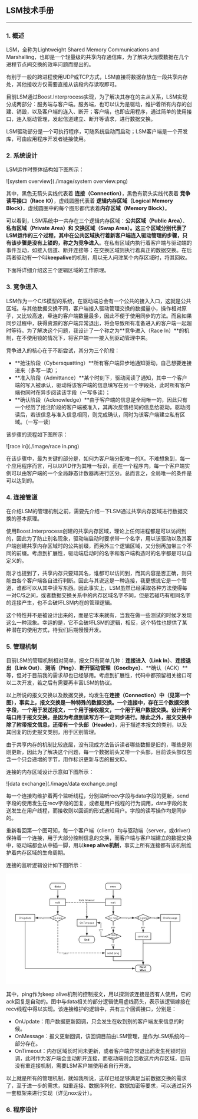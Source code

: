 ## LSM技术手册

---

### 1. 概述

LSM，全称为Lightweight Shared Memory Communications and Marshalling，也即是一个轻量级的共享内存通信库，为了解决大规模数据在几个进程节点间交换的效率问题而提出的。

有别于一般的跨进程使用UDP或TCP方式，LSM直接将数据存放在一段共享内存处，其他接收方仅需要直接从该段内存读取即可。

目前LSM通过Boost.Interprocess实现，为了解决其存在的主从关系，LSM实现分成两部分：服务端与客户端。服务端，也可以认为是驱动，维护着所有内存的创建、销毁，以及客户端的连入、断开；客户端，也即应用程序，通过简单的使用接口，连入驱动管理，发起信道建立、断开等请求，进行数据交换。

LSM驱动部分是一个可执行程序，可随系统启动而启动；LSM客户端是一个开发库，可由应用程序开发者链接使用。



### 2. 系统设计

LSM运作时整体结构如下图所示：

![system overview](./image/system overview.png)

其中，黑色无箭头实线代表着 **连接（Connection）**，黑色有箭头实线代表着 **竞争读写接口（Race IO）**，虚线圆圈代表着 **逻辑内存区域（Logical Memory Block）**，虚线圆圈中的每个图形都代表着**内存区域（Memory Block）**。

可以看到，LSM系统中一共存在三个逻辑内存区域：**公共区域（Public Area）**、**私有区域（Private Area）**和 **交换区域（Swap Area）**。这三个区域分别代表了LSM运作的三个过程，其中在公共区域执行着新客户端连入驱动管理的步骤，只有该步骤是没有上锁的，称之为**竞争进入**。在私有区域内执行着客户端与驱动端的事件互动，如接入信道、断开连接等；在交换区域则执行着真正的数据交换。在后两者驱动有一个叫**keepalive**的机制，用以无人问津某个内存区域时，将其回收。

下面将详细介绍这三个逻辑区域的工作原理。



### 3. 竞争进入

LSM作为一个C/S模型的系统，在驱动端总会有一个公共的接入入口，这就是公共区域。与其他数据交换不同，客户端接入驱动管理交换的数据量小，操作相对原子，又比较高速，牵连的客户端数量最多，因此不便于使用同步的方法。而且如果同步过程中，获得资源的客户端异常退出，将会导致所有准备进入的客户端一起超时等待。为了解决这个问题，我设计了一个称之为**竞争进入（Race In）**的机制，在不使用锁的情况下，将客户端一一接入到驱动管理中来。

竞争进入的核心在于不断尝试，其分为三个阶段：

- **抢注阶段（Cybersquatting）**所有客户端异步地通知驱动，自己想要连接进来（多写一读）；
- **准入阶段（Admittance）**某个时刻下，驱动阅读了通知，其中一个客户端的写入被承认，驱动将该客户端的信息填写在另一个字段处，此时所有客户端也同时在异步阅读该字段（一写多读）；
- **确认阶段（Acknowledge）**由于客户端的信息是全局唯一的，因此只有一个经历了抢注阶段的客户端被准入，其再次反馈相同的信息给驱动，驱动阅读后，若该信息与准入信息相同，则完成确认，同时为该客户端建立私有区域。（一写一读）

该步骤的流程如下图所示：

![race in](./image/race in.png)

在该步骤中，最为关键的部分是，如何为客户端分配唯一的X。不难想象到，每一个应用程序而言，可以以PID作为其唯一标识，而在一个程序内，每一个客户端实例可以由客户端的一个全局静态计数器再进行区分。总而言之，全局唯一的条件是可以达到的。



### 4. 连接管道

在介绍LSM的管理机制之前，需要先介绍一下LSM通过共享内存区域进行数据交换的基本原理。

使用Boost.Interprocess创建的共享内存区域，理论上任何进程都是可以访问到的，因此为了防止别名现象，驱动端启动时要求带一个名字，用以该驱动以及其客户端创建共享内存区域时的公共前缀，而另外三个逻辑区域，又分别再加带三个不同的前缀。考虑到扩展性，驱动端启动时的名字和客户端构造时的名字都是可以自定义的。

刚才也提到了，共享内存只要知其名，谁都可以访问到，而其内容是否正确，则只能由各个客户端各自进行判断。因此与其说这是一种连接，我更想说它是一个管道，谁都可以从其中读写东西。因此事实上，LSM虽然已经采取各种方法使得每一对C/S之间，或者数据交换关系中的内存区域名字不同，但是若碰巧有相同名字的连接产生，也不会破坏LSM内在的管理逻辑。

这个特性并不是被设计出来的，而是它本来就有，当我在做一些测试的时候才发现这么一种现象。幸运的是，它不会破坏LSM的逻辑，相反，这个特性也提供了某种潜在的使用方式，待我们后期慢慢开发。



### 5. 管理机制

目前LSM的管理机制相对简单，报文只有简单几种：**连接进入（Link In）**、**连接退出（Link Out）**、**测活（Ping）**、**断开驱动管理（Goodbye）**、**确认（ACK）**等，但对于目前我的需求却也已经够用。考虑到扩展性，代码中都预留相关接口可以二次开发，若之后有需要再丰富LSM的协议。

以上所说的报文交换以及数据交换，均发生在**连接（Connection）**中（见第一个图），事实上，报文交换是一种特殊的数据交换。一个连接中，存在三个数据交换字段，一个用于发送报文，一个用于接收报文，一个用于用户数据交换。设计两个端口用于报文交换，是因为考虑到读写方不一定同步进行。除此之外，报文交换中除了附带报文信息，还带有一个**头部（Header）**，用于描述本报文的类别，以及其回复的历史报文类别，用于区别管理。

由于共享内存的机制比较底层，没有现成方法告诉读者哪些数据是旧的，哪些是刚刚更新，因此为了解决这个问题，每一个数据前头又带一个头部，目前该头部仅包含一个只会递增的字节，用作标识更新与否的报文ID。

连接的内存区域设计示意如下图所示：



![data exchange](./image/data exchange.png)

每一个连接均维护着两个监听线程，分别监听recv字段与data字段的更新，send字段的使用发生在recv字段的回复，或者是用户线程的行为调用，data字段的发送发生在用户线程，而接收则以回调的形式通知用户。字段的读写操作均是同步的。

重新看回第一个图可知，每一个客户端（client）均与驱动端（server，或driver）保持着一个连接，用于大部分控制信息的交换，而客户端与客户端建立的数据交换中，驱动端都会从中插一脚，用以**keep alive机制**，事实上所有连接都有该机制维护着内存区域的生命周期。

连接的监听逻辑设计如下图所示：

![connection](./image/connection.png)

其中，ping作为keep alive机制的控制报文，用以探测该连接是否有人使用，它的ack回复是自动的。图中与data相关的部分逻辑使用虚线箭头，表示该逻辑嫁接在recv线程中得以实现。该连接维护的逻辑中，共有三个回调接口，分别是：

- OnUpdate：用户数据更新回调，只会发生在收到别的客户端发来信息的时候。
- OnMessage：报文更新回调，该回调目前由LSM管理，是作为LSM系统的一部分存在。
- OnTimeout：内存区域长时间未更新，或者客户端异常退出而发生死锁时回调，此时作为客户端会主动断开连接，而驱动端则会回收这片内存区域，目前没有重连接机制，需要LSM客户端使用者自行开发。

以上就是所有的管理机制，就如我所说，这样已经足够满足当前数据交换的需求了，至于进一步的需求，如重连接、数据序列化、数据加密等要求，可以通过另外一套框架来进行实现（详见nox设计）。



### 6. 程序设计

